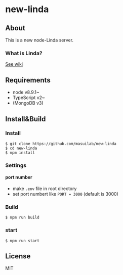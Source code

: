 # new-linda

## About

This is a new node-Linda server.

### What is Linda?

[See wiki](https://ja.wikipedia.org/wiki/Linda)

## Requirements

- node v8.9.1~
- TypeScript v2~
- (MongoDB v3)

## Install&Build

### Install

```
$ git clone https://github.com/masuilab/new-linda
$ cd new-linda
$ npm install
```

### Settings

#### port number

- make `.env` file in root directory
- set port numbert like `PORT = 3000` (default is 3000)

### Build

`$ npm run build`

### start

`$ npm run start`

## License

MIT
